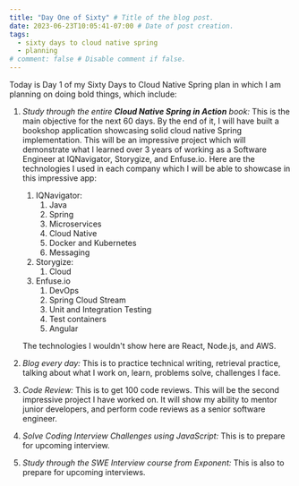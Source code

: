 ```yaml
---
title: "Day One of Sixty" # Title of the blog post.
date: 2023-06-23T10:05:41-07:00 # Date of post creation.
tags:
  - sixty days to cloud native spring
  - planning
# comment: false # Disable comment if false.
---
```


Today is Day 1 of my Sixty Days to Cloud Native Spring plan in which I am planning on doing bold things, which include:
1. *Study through the entire **Cloud Native Spring in Action** book:* This is the main objective for the next 60 days. 
   By the end of it, I will have built a bookshop application showcasing solid cloud native Spring implementation. 
   This will be an impressive project which will demonstrate what I learned over 3 years of working as a Software 
   Engineer at IQNavigator, Storygize, and Enfuse.io. Here are the technologies I used in each company which I will 
   be able to showcase in this impressive app:
    1. IQNavigator:
       1. Java
       2. Spring
       3. Microservices
       4. Cloud Native
       5. Docker and Kubernetes
       6. Messaging
    2. Storygize:
       1. Cloud
    3. Enfuse.io
       1. DevOps
       2. Spring Cloud Stream
       3. Unit and Integration Testing
       4. Test containers
       5. Angular

    The technologies I wouldn't show here are React, Node.js, and AWS.
2. *Blog every day:* This is to practice technical writing, retrieval practice, talking about what I work on, learn, 
   problems solve, challenges I face.
3. *Code Review:* This is to get 100 code reviews. This will be the second impressive project I have worked on. It 
   will show my ability to mentor junior developers, and perform code reviews as a senior software engineer.
4. *Solve Coding Interview Challenges using JavaScript:* This is to prepare for upcoming interview.
5. *Study through the SWE Interview course from Exponent:* This is also to prepare for upcoming interviews.
